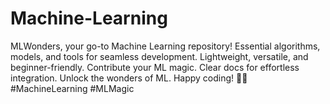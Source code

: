 # Machine-Learning
MLWonders, your go-to Machine Learning repository! Essential algorithms, models, and tools for seamless development. Lightweight, versatile, and beginner-friendly. Contribute your ML magic. Clear docs for effortless integration. Unlock the wonders of ML. Happy coding! 🚀🤖 #MachineLearning #MLMagic
